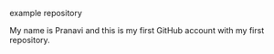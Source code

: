 example repository

My name is Pranavi and this is my first GitHub account with my first repository.
